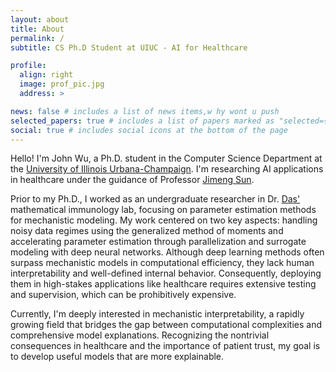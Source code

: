 ```yaml
---
layout: about
title: About
permalink: /
subtitle: CS Ph.D Student at UIUC - AI for Healthcare

profile:
  align: right
  image: prof_pic.jpg
  address: >

news: false # includes a list of news items,w hy wont u push
selected_papers: true # includes a list of papers marked as "selected={true}"
social: true # includes social icons at the bottom of the page
---
```


Hello! I'm John Wu, a Ph.D. student in the Computer Science Department at the [University of Illinois Urbana-Champaign](https://cs.illinois.edu/). I'm researching AI applications in healthcare under the guidance of Professor [Jimeng Sun](https://www.sunlab.org/).

Prior to my Ph.D., I worked as an undergraduate researcher in Dr. [Das'](https://www.nationwidechildrens.org/find-a-doctor/profiles/jayajit-das) mathematical immunology lab, focusing on parameter estimation methods for mechanistic modeling. My work centered on two key aspects: handling noisy data regimes using the generalized method of moments and accelerating parameter estimation through parallelization and surrogate modeling with deep neural networks. Although deep learning methods often surpass mechanistic models in computational efficiency, they lack human interpretability and well-defined internal behavior. Consequently, deploying them in high-stakes applications like healthcare requires extensive testing and supervision, which can be prohibitively expensive.

Currently, I'm deeply interested in mechanistic interpretability, a rapidly growing field that bridges the gap between computational complexities and comprehensive model explanations. Recognizing the nontrivial consequences in healthcare and the importance of patient trust, my goal is to develop useful models that are more explainable.
